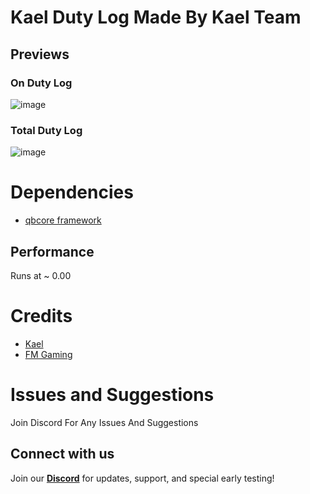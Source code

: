 # Kael Duty Log Made By Kael Team

## Previews

### On Duty Log

![image](https://media.discordapp.net/attachments/1147064362700374118/1179909767192395806/image.png?)

### Total Duty Log

![image](https://media.discordapp.net/attachments/1147064362700374118/1179910126371610704/image.png?)

# Dependencies

* [qbcore framework](https://github.com/qbcore-framework)

## Performance

Runs at ~ 0.00

# Credits

* [Kael](https://github.com/abdullasadi)
* [FM Gaming](https://github.com/FMGAMING3022)

# Issues and Suggestions

Join Discord For Any Issues And Suggestions

## Connect with us

Join our [**Discord**](https://discord.gg/EW5E8qcG9F) for updates, support, and special early testing!
